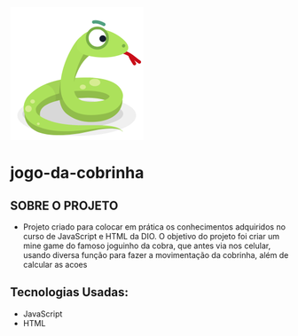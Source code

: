 ![Logo of the project](https://github.com/YuriFernand/jogo-da-cobrinha/blob/main/public/snake_1f40d.png)

# jogo-da-cobrinha

## SOBRE O PROJETO

* Projeto criado para colocar em prática os conhecimentos adquiridos no curso de JavaScript e HTML da DIO. O objetivo do projeto foi criar um mine game do famoso 
joguinho da cobra, que antes via nos celular, usando diversa função para fazer a movimentação da cobrinha, além de calcular as acoes 

## Tecnologias Usadas:

* JavaScript
* HTML


